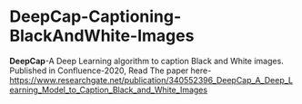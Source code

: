 # DeepCap-Captioning-BlackAndWhite-Images
**DeepCap**-A Deep Learning algorithm to caption Black and White images. \
Published in Confluence-2020, Read The paper here-\
https://www.researchgate.net/publication/340552396_DeepCap_A_Deep_Learning_Model_to_Caption_Black_and_White_Images
